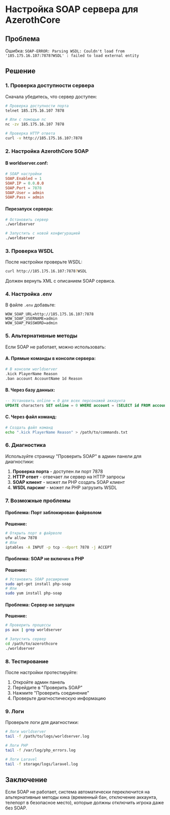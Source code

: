 # Настройка SOAP сервера для AzerothCore

## Проблема
Ошибка: `SOAP-ERROR: Parsing WSDL: Couldn't load from '185.175.16.107:7878?WSDL' : failed to load external entity`

## Решение

### 1. Проверка доступности сервера

Сначала убедитесь, что сервер доступен:

```bash
# Проверка доступности порта
telnet 185.175.16.107 7878

# Или с помощью nc
nc -zv 185.175.16.107 7878

# Проверка HTTP ответа
curl -v http://185.175.16.107:7878
```

### 2. Настройка AzerothCore SOAP

#### В worldserver.conf:
```conf
# SOAP настройки
SOAP.Enabled = 1
SOAP.IP = 0.0.0.0
SOAP.Port = 7878
SOAP.User = admin
SOAP.Pass = admin
```

#### Перезапуск сервера:
```bash
# Остановить сервер
./worldserver

# Запустить с новой конфигурацией
./worldserver
```

### 3. Проверка WSDL

После настройки проверьте WSDL:
```bash
curl http://185.175.16.107:7878?WSDL
```

Должен вернуть XML с описанием SOAP сервиса.

### 4. Настройка .env

В файле `.env` добавьте:
```env
WOW_SOAP_URL=http://185.175.16.107:7878
WOW_SOAP_USERNAME=admin
WOW_SOAP_PASSWORD=admin
```

### 5. Альтернативные методы

Если SOAP не работает, можно использовать:

#### A. Прямые команды в консоли сервера:
```bash
# В консоли worldserver
.kick PlayerName Reason
.ban account AccountName 1d Reason
```

#### B. Через базу данных:
```sql
-- Установить online = 0 для всех персонажей аккаунта
UPDATE characters SET online = 0 WHERE account = (SELECT id FROM account WHERE username = 'AccountName');
```

#### C. Через файл команд:
```bash
# Создать файл команд
echo ".kick PlayerName Reason" > /path/to/commands.txt
```

### 6. Диагностика

Используйте страницу "Проверить SOAP" в админ панели для диагностики:

1. **Проверка порта** - доступен ли порт 7878
2. **HTTP ответ** - отвечает ли сервер на HTTP запросы
3. **SOAP клиент** - может ли PHP создать SOAP клиент
4. **WSDL парсинг** - может ли PHP загрузить WSDL

### 7. Возможные проблемы

#### Проблема: Порт заблокирован файрволом
**Решение:**
```bash
# Открыть порт в файрволе
ufw allow 7878
# Или
iptables -A INPUT -p tcp --dport 7878 -j ACCEPT
```

#### Проблема: SOAP не включен в PHP
**Решение:**
```bash
# Установить SOAP расширение
sudo apt-get install php-soap
# Или
sudo yum install php-soap
```

#### Проблема: Сервер не запущен
**Решение:**
```bash
# Проверить процессы
ps aux | grep worldserver

# Запустить сервер
cd /path/to/azerothcore
./worldserver
```

### 8. Тестирование

После настройки протестируйте:

1. Откройте админ панель
2. Перейдите в "Проверить SOAP"
3. Нажмите "Проверить соединение"
4. Проверьте диагностическую информацию

### 9. Логи

Проверьте логи для диагностики:
```bash
# Логи worldserver
tail -f /path/to/logs/worldserver.log

# Логи PHP
tail -f /var/log/php_errors.log

# Логи Laravel
tail -f storage/logs/laravel.log
```

## Заключение

Если SOAP не работает, система автоматически переключится на альтернативные методы кика (временный бан, отключение аккаунта, телепорт в безопасное место), которые должны отключить игрока даже без SOAP.

